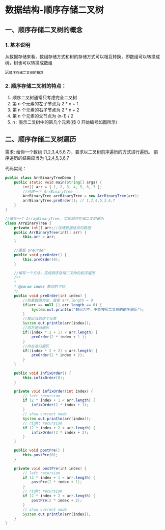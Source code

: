 # 数据结构-顺序存储二叉树

## 一、顺序存储二叉树的概念

### 1. 基本说明

从数据存储来看，数组存储方式和树的存储方式可以相互转换，即数组可以转换成树，树也可以转换成数组

<img src="https://cdn.nlark.com/yuque/0/2021/png/22368000/1629622542210-96e42ce5-f2d9-45c2-97a3-6ae46d2034ad.png" alt="顺序存储二叉树的概念" style="zoom:80%;" />



### 2. 顺序存储二叉树的特点：

1. 顺序二叉树通常只考虑完全二叉树 
2. 第 n 个元素的左子节点为 2 * n + 1 
3. 第 n 个元素的右子节点为 2 * n + 2 
4. 第 n 个元素的父节点为 (n-1) / 2 
5. n : 表示二叉树中的第几个元素(按 0 开始编号如图所示)



## 二、顺序存储二叉树遍历

需求: 给你一个数组 {1,2,3,4,5,6,7}，要求以二叉树前序遍历的方式进行遍历。 前序遍历的结果应当为 1,2,4,5,3,6,7

代码实现：

```java
public class ArrBinaryTreeDemo {
    public static void main(String[] args) {
        int[] arr = { 1, 2, 3, 4, 5, 6, 7 };
        //创建一个 ArrBinaryTree
        ArrBinaryTree arrBinaryTree = new ArrBinaryTree(arr);
        arrBinaryTree.preOrder(); // 1,2,4,5,3,6,7
    }
}

//编写一个 ArrayBinaryTree, 实现顺序存储二叉树遍历
class ArrBinaryTree {
    private int[] arr;//存储数据结点的数组
    public ArrBinaryTree(int[] arr) {
        this.arr = arr;
    }

    //重载 preOrder
    public void preOrder() {
        this.preOrder(0);
    }

    //编写一个方法，完成顺序存储二叉树的前序遍历
    /**
    *
    * @param index 数组的下标
    */
    public void preOrder(int index) {
        //如果数组为空，或者 arr.length = 0
        if(arr == null || arr.length == 0) {
            System.out.println("数组为空，不能按照二叉树的前序遍历");
        }
        //输出当前这个元素
        System.out.println(arr[index]);
        //向左递归遍历
        if((index * 2 + 1) < arr.length) {
            preOrder(2 * index + 1 );
        }
        //向右递归遍历
        if((index * 2 + 2) < arr.length) {
            preOrder(2 * index + 2);
        }
    }

    public void infixOrder() {
        this.infixOrder(0);
    }

    private void infixOrder(int index) {
        // left recursion
        if (2 * index + 1 < arr.length) {
            infixOrder(2 * index + 1);
        }
        // show current node
        System.out.println(arr[index]);
        // right recursion
        if (2 * index + 2 < arr.length) {
            infixOrder(2 * index + 2);
        }
    }

    public void postPre() {
        this.postPre(0);
    }

    private void postPre(int index) {
        // left recursion
        if (2 * index + 1 < arr.length) {
            postPre(2 * index + 1);
        }
        // right recursion
        if (2 * index + 2 < arr.length) {
            postPre(2 * index + 2);
        }
        // show current node
        System.out.println(arr[index]);
    }
}
```

